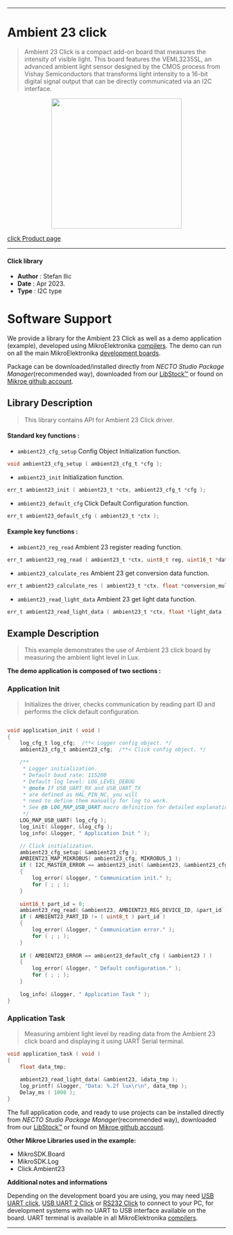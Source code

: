 
---
# Ambient 23 click

> Ambient 23 Click is a compact add-on board that measures the intensity of visible light. This board features the VEML3235SL, an advanced ambient light sensor designed by the CMOS process from Vishay Semiconductors that transforms light intensity to a 16-bit digital signal output that can be directly communicated via an I2C interface. 

<p align="center">
  <img src="https://download.mikroe.com/images/click_for_ide/ambient23_click.png" height=300px>
</p>

[click Product page](https://www.mikroe.com/ambient-23-click)

---


#### Click library

- **Author**        : Stefan Ilic
- **Date**          : Apr 2023.
- **Type**          : I2C type


# Software Support

We provide a library for the Ambient 23 Click
as well as a demo application (example), developed using MikroElektronika
[compilers](https://www.mikroe.com/necto-studio).
The demo can run on all the main MikroElektronika [development boards](https://www.mikroe.com/development-boards).

Package can be downloaded/installed directly from *NECTO Studio Package Manager*(recommended way), downloaded from our [LibStock&trade;](https://libstock.mikroe.com) or found on [Mikroe github account](https://github.com/MikroElektronika/mikrosdk_click_v2/tree/master/clicks).

## Library Description

> This library contains API for Ambient 23 Click driver.

#### Standard key functions :

- `ambient23_cfg_setup` Config Object Initialization function.
```c
void ambient23_cfg_setup ( ambient23_cfg_t *cfg );
```

- `ambient23_init` Initialization function.
```c
err_t ambient23_init ( ambient23_t *ctx, ambient23_cfg_t *cfg );
```

- `ambient23_default_cfg` Click Default Configuration function.
```c
err_t ambient23_default_cfg ( ambient23_t *ctx );
```

#### Example key functions :

- `ambient23_reg_read` Ambient 23 register reading function.
```c
err_t ambient23_reg_read ( ambient23_t *ctx, uint8_t reg, uint16_t *data_out );
```

- `ambient23_calculate_res` Ambient 23 get conversion data function.
```c
err_t ambient23_calculate_res ( ambient23_t *ctx, float *conversion_mul );
```

- `ambient23_read_light_data` Ambient 23 get light data function.
```c
err_t ambient23_read_light_data ( ambient23_t *ctx, float *light_data );
```

## Example Description

> This example demonstrates the use of Ambient 23 click board by measuring 
  the ambient light level in Lux.

**The demo application is composed of two sections :**

### Application Init

> Initializes the driver, checks communication by reading part ID
  and performs the click default configuration.

```c

void application_init ( void ) 
{
    log_cfg_t log_cfg;  /**< Logger config object. */
    ambient23_cfg_t ambient23_cfg;  /**< Click config object. */

    /** 
     * Logger initialization.
     * Default baud rate: 115200
     * Default log level: LOG_LEVEL_DEBUG
     * @note If USB_UART_RX and USB_UART_TX 
     * are defined as HAL_PIN_NC, you will 
     * need to define them manually for log to work. 
     * See @b LOG_MAP_USB_UART macro definition for detailed explanation.
     */
    LOG_MAP_USB_UART( log_cfg );
    log_init( &logger, &log_cfg );
    log_info( &logger, " Application Init " );

    // Click initialization.
    ambient23_cfg_setup( &ambient23_cfg );
    AMBIENT23_MAP_MIKROBUS( ambient23_cfg, MIKROBUS_1 );
    if ( I2C_MASTER_ERROR == ambient23_init( &ambient23, &ambient23_cfg ) ) 
    {
        log_error( &logger, " Communication init." );
        for ( ; ; );
    }
    
    uint16_t part_id = 0;
    ambient23_reg_read( &ambient23, AMBIENT23_REG_DEVICE_ID, &part_id );
    if ( AMBIENT23_PART_ID != ( uint8_t ) part_id )
    {
        log_error( &logger, " Communication error." );
        for ( ; ; );
    }
    
    if ( AMBIENT23_ERROR == ambient23_default_cfg ( &ambient23 ) )
    {
        log_error( &logger, " Default configuration." );
        for ( ; ; );
    }
    
    log_info( &logger, " Application Task " );
}

```

### Application Task

> Measuring ambient light level by reading data from the Ambient 23 click board
  and displaying it using UART Serial terminal.

```c
void application_task ( void ) 
{
    float data_tmp;
    
    ambient23_read_light_data( &ambient23, &data_tmp );
    log_printf( &logger, "Data: %.2f lux\r\n", data_tmp );
    Delay_ms ( 1000 );
}
```

The full application code, and ready to use projects can be installed directly from *NECTO Studio Package Manager*(recommended way), downloaded from our [LibStock&trade;](https://libstock.mikroe.com) or found on [Mikroe github account](https://github.com/MikroElektronika/mikrosdk_click_v2/tree/master/clicks).

**Other Mikroe Libraries used in the example:**

- MikroSDK.Board
- MikroSDK.Log
- Click.Ambient23

**Additional notes and informations**

Depending on the development board you are using, you may need
[USB UART click](https://www.mikroe.com/usb-uart-click),
[USB UART 2 Click](https://www.mikroe.com/usb-uart-2-click) or
[RS232 Click](https://www.mikroe.com/rs232-click) to connect to your PC, for
development systems with no UART to USB interface available on the board. UART
terminal is available in all MikroElektronika
[compilers](https://shop.mikroe.com/compilers).

---
